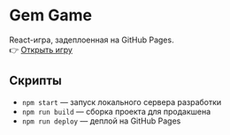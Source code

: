 # Gem Game

React-игра, задеплоенная на GitHub Pages.  
👉 [Открыть игру](https://bananak002-crypto.github.io)

## Скрипты

-   `npm start` — запуск локального сервера разработки
-   `npm run build` — сборка проекта для продакшена
-   `npm run deploy` — деплой на GitHub Pages
